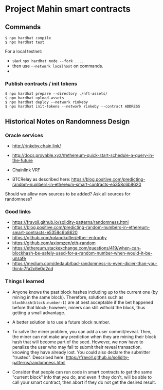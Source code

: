 # Project Mahin smart contracts

## Commands

    $ npx hardhat compile
    $ npx hardhat test

For a local testnet:

  - start `npx hardhat node --fork ....`
  - then use `--network localhost` on commands.
  - 

### Publish contracts / init tokens 

    $ npx hardhat prepare --directory ./nft-assets/
    $ npx hardhat upload-assets
    $ npx hardhat deploy --network rinkeby
    $ npx hardhat init-tokens --network rinkeby --contract ADDRESS


## Historical Notes on Randomness Design

### Oracle services

- http://rinkeby.chain.link/

- http://docs.provable.xyz/#ethereum-quick-start-schedule-a-query-in-the-future
- Chainlink VRF
- BTCRelay as described here: https://blog.positive.com/predicting-random-numbers-in-ethereum-smart-contracts-e5358c6b8620

Should we allow new sources to be added? Ask all sources for randomness?

### Good links

- https://fravoll.github.io/solidity-patterns/randomness.html
- https://blog.positive.com/predicting-random-numbers-in-ethereum-smart-contracts-e5358c6b8620
- https://github.com/rolandkofler/ether-entrophy
- https://github.com/axiomzen/eth-random
- https://ethereum.stackexchange.com/questions/419/when-can-blockhash-be-safely-used-for-a-random-number-when-would-it-be-unsafe
- https://medium.com/dedaub/bad-randomness-is-even-dicier-than-you-think-7fa2c6e0c2cd

### Things I learned

- Anyone knows the past block hashes including up to the current one (by mining in the same block).
  Therefore, solutions such as `blockhash(block.number-1)` are at best acceptable if the bet happened
  before that block; however, miners can still withold the block, thus getting a small advantage.
  
- A better solution is to use a future block number.
  
- To solve the miner problem, you can add a user commit/reveal. Then, the miner can not make any 
  prediction when they are mining their block hash that will become part of the seed. However, we now
  have to penalize the user who may fail to submit their reveal transaction, knowing they have already 
  lost. You could also declare the submitter "trusted". Described here: 
  https://fravoll.github.io/solidity-patterns/randomness.html
  
- Consider that people can run code in smart contracts to get the same "current block" info that you do,
  and even if they don't, will be able to call your smart contract, then abort if they do not get the 
  desired result.
